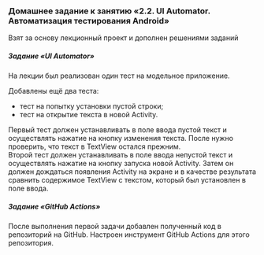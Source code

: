 ### Домашнее задание к занятию «2.2. UI Automator. Автоматизация тестирования Android»
Взят за основу лекционный проект и дополнен решениями заданий

##### Задание «UI Automator»
На лекции был реализован один тест на модельное приложение.

Добавлены ещё два теста:

- тест на попытку установки пустой строки;
- тест на открытие текста в новой Activity.  


Первый тест должен устанавливать в поле ввода пустой текст и осуществлять нажатие на кнопку изменения текста. После нужно проверить, что текст в TextView остался прежним.  
Второй тест должен устанавливать в поле ввода непустой текст и осуществлять нажатие на кнопку запуска новой Activity. Затем он должен дождаться появления Activity на экране и в качестве результата сравнить содержимое TextView с текстом, который был установлен в поле ввода.

##### Задание «GitHub Actions»
После выполнения первой задачи добавлен полученный код в репозиторий на GitHub. Настроен инструмент GitHub Actions для этого репозитория.